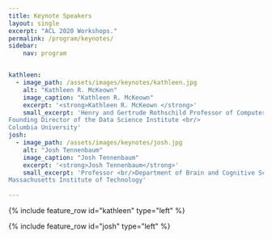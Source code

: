 ```yaml
---
title: Keynote Speakers
layout: single
excerpt: "ACL 2020 Workshops."
permalink: /program/keynotes/
sidebar: 
    nav: program


kathleen:
  - image_path: /assets/images/keynotes/kathleen.jpg
    alt: "Kathleen R. McKeown"
    image_caption: "Kathleen R. McKeown"
    excerpt: '<strong>Kathleen R. McKeown </strong>'
    small_excerpt: 'Henry and Gertrude Rothschild Professor of Computer Science <br/>
Founding Director of the Data Science Institute <br/>
Columbia University'
josh:
  - image_path: /assets/images/keynotes/josh.jpg
    alt: "Josh Tennenbaum"
    image_caption: "Josh Tennenbaum"
    excerpt: '<strong>Josh Tennenbaum</strong>'
    small_excerpt: 'Professor <br/>Department of Brain and Cognitive Sciences <br/>
Massachusetts Institute of Technology'
    
---
```


{% include feature_row id="kathleen" type="left" %}

{% include feature_row id="josh" type="left" %}



<!--
## Keynote Speakers



### Kathleen R. McKeown <br/>
Henry and Gertrude Rothschild Professor of Computer Science <br/>
Founding Director of the Data Science Institute <br/>
Columbia University-->

    
<!--### Josh Tennenbaum <br/>
Professor <br/>
Department of Brain and Cognitive Sciences <br/>
Massachusetts Institute of Technology-->


<!--kieran:
  - image_path: /assets/images/keynotes/KieranSnyder.jpg
    alt: "Kieran Snyder"
    image_caption: "Kieran Snyder"
    excerpt: '<strong>Title: </strong>Leaving the Lab: Building NLP Applications that Real People can Use<br/><strong>Abstract: </strong>There is a chasm between an NLP technology that works well in the research lab and something that works for applications that real people use. Research conditions are often theoretical or idealized. The first time they contribute to industry projects, many theoretical researchers are surprised to discover how much goes into building outside the lab, and how hard it is to build data products for real people ethically and transparently. This talk explores my NLP journey in three stages: working as an academic NLP researcher, learning to be a practical creator of NLP products in industry, and becoming the founding CEO of an NLP business. While each role has used my background in computational linguistics in essential ways, every step has also required me to learn and unlearn new things along the way. The further I have gone in my industry career, the more critical it has become to define and work within a well-established set of principles for data ethics. This talk is for academic researchers considering industry careers or collaborations, for people in industry who started out in academia, and for anyone on either side of the divide who wants to make NLP products that real people can use'
    small_excerpt: 'Kieran Snyder is the CEO and Co-Founder of <a href="https://textio.com">Textio</a>, the augmented writing platform. For anything you write, Textio tells you ahead of time who’s going to respond based on the language you’ve used. Textio’s augmented writing engine is designed to attach to any large text corpus with outcomes to find the patterns that work. Prior to founding Textio, Kieran held product leadership roles at Microsoft and Amazon. Kieran has a PhD in linguistics from the University of Pennsylvania. Her work has appeared in Fortune, Re/code, Slate, and the Washington Post.'
-->